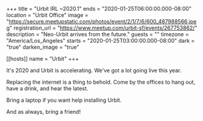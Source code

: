 +++
title = "Urbit IRL ~2020.1"
ends = "2020-01-25T06:00:00.000-08:00"
location = "Urbit Office"
image = "https://secure.meetupstatic.com/photos/event/2/1/7/6/600_487988566.jpeg"
registration_url = "https://www.meetup.com/urbit-sf/events/267753862/"
description = "Neo-Urbit arrives from the future."
guests = ""
timezone = "America/Los_Angeles"
starts = "2020-01-25T03:00:00.000-08:00"
dark = "true"
darken_image = "true"

[[hosts]]
name = "Urbit"
+++

It's 2020 and Urbit is accelerating. We've got a lot going live this year.

Replacing the internet is a thing to behold. Come by the offices to hang out, have a drink, and hear the latest.

Bring a laptop if you want help installing Urbit.

And as always, bring a friend!

